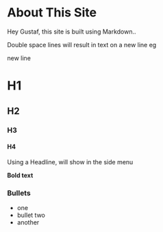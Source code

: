 # About This Site

Hey Gustaf, this site is built using Markdown.. 

Double space lines will result in text on a new line eg 

new line

# H1
## H2
### H3
#### H4

Using a Headline, will show in the side menu 

**Bold text** 

### Bullets
- one
- bullet two
- another



